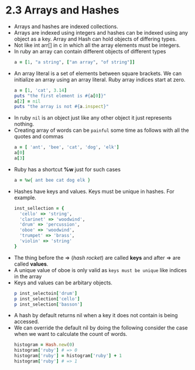 # 2.3 Arrays and Hashes
*  Arrays and hashes are indexed collections.
* Arrays are indexed using integers and hashes can be indexed using any object as a key. 
  Array and Hash can hold objects of differing types. 
* Not like int arr[] in c in which all the array elements must be integers.
* In ruby an array can contain different objects of different types
  ```ruby
  a = [1, "a string", ["an array", "of string"]] 
  ```
* An array literal is a set of elements between square brackets. We can initialize an array using an array literal.
Ruby array indices start at zero. 
  ```ruby
  a = [1, 'cat', 3.14]
  puts "the first element is #{a[0]}"
  a[2] = nil
  puts "the array is not #{a.inspect}"
  ```
* In ruby ```nil``` is an object just like any other object it just represents nothing.
* Creating array of words can be ```painful``` some time as follows with all the quotes and commas
  ```ruby
  a = [ 'ant', 'bee', 'cat', 'dog', 'elk']
  a[0]
  a[3] 
  ```
* Ruby has a shortcut **%w** just for such cases
  ```ruby
  a = %w{ ant bee cat dog elk }
  ```
* Hashes have keys and values. Keys must be unique in hashes. For example.
    ```ruby
    inst_sellection = {
      'cello' => 'string',
      'clarinet' => 'woodwind',
      'drum' => 'percussion',
      'oboe' => 'woodwind',
      'trumpet' => 'brass',
      'violin' => 'string'
    }
    ```
* The thing before the => (_hash rocket_) are called __keys__ and after => are called __values__.
* A unique value of oboe is only valid as ```keys must be unique``` like indices in the array
* Keys and values can be arbitary objects.
    ```ruby
    p inst_selectoin['drum']
    p inst_selection['cello']
    p inst_selection['basson']
    ```
* A hash by default returns nil when a key it does not contain is being accessed.
* We can override the default nil by doing the following consider the case when we want to calculate the count of words.
    ```ruby
    histogram = Hash.new(0)
    histogram['ruby'] # => 0 
    histogram['ruby'] = histogram['ruby'] + 1
    histogram['ruby'] # => 1
    ```
